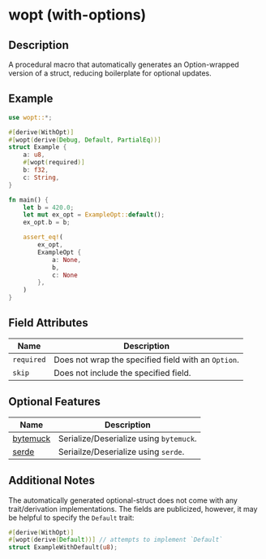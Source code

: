 # wopt (with-options)

## Description
A procedural macro that automatically generates an Option-wrapped version of a struct, reducing boilerplate for optional updates.

## Example
```rust
use wopt::*;

#[derive(WithOpt)]
#[wopt(derive(Debug, Default, PartialEq))]
struct Example {
    a: u8,
    #[wopt(required)]
    b: f32,
    c: String,
}

fn main() {
    let b = 420.0;
    let mut ex_opt = ExampleOpt::default();
    ex_opt.b = b;

    assert_eq!(
        ex_opt,
        ExampleOpt {
            a: None,
            b,
            c: None
        },
    )
}
```

## Field Attributes
| Name | Description |
| ---- | ----------- |
| `required` | Does not wrap the specified field with an `Option`. |
| `skip` | Does not include the specified field. |


## Optional Features
| Name | Description |
| ---- | ----------- |
| [bytemuck](https://crates.io/crates/bitflags) | Serialize/Deserialize using `bytemuck`. |
| [serde](https://crates.io/crates/serde)   | Seriailze/Deserialize using `serde`. |


## Additional Notes
The automatically generated optional-struct does not come with any trait/derivation implementations. The fields are publicized, however, it may be helpful to specify the `Default` trait:
```rust
#[derive(WithOpt)]
#[wopt(derive(Default))] // attempts to implement `Default`
struct ExampleWithDefault(u8);
```